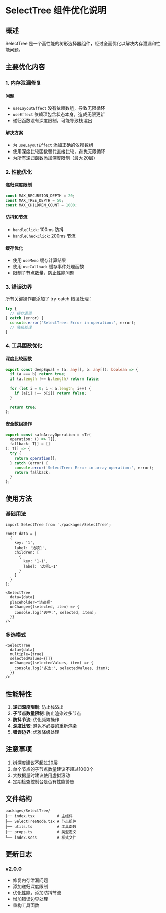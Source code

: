 # SelectTree 组件优化说明

## 概述

SelectTree 是一个高性能的树形选择器组件，经过全面优化以解决内存泄漏和性能问题。

## 主要优化内容

### 1. 内存泄漏修复

#### 问题
- `useLayoutEffect` 没有依赖数组，导致无限循环
- `useEffect` 依赖项包含状态本身，造成无限更新
- 递归函数没有深度限制，可能导致栈溢出

#### 解决方案
- 为 `useLayoutEffect` 添加正确的依赖数组
- 使用深度比较函数替代直接比较，避免无限循环
- 为所有递归函数添加深度限制（最大20层）

### 2. 性能优化

#### 递归深度限制
```typescript
const MAX_RECURSION_DEPTH = 20;
const MAX_TREE_DEPTH = 50;
const MAX_CHILDREN_COUNT = 1000;
```

#### 防抖和节流
- `handleClick`: 100ms 防抖
- `handleCheckClick`: 200ms 节流

#### 缓存优化
- 使用 `useMemo` 缓存计算结果
- 使用 `useCallback` 缓存事件处理函数
- 限制子节点数量，防止性能问题

### 3. 错误边界

所有关键操作都添加了 try-catch 错误处理：

```typescript
try {
  // 操作逻辑
} catch (error) {
  console.error('SelectTree: Error in operation:', error);
  // 降级处理
}
```

### 4. 工具函数优化

#### 深度比较函数
```typescript
export const deepEqual = (a: any[], b: any[]): boolean => {
  if (a === b) return true;
  if (a.length !== b.length) return false;
  
  for (let i = 0; i < a.length; i++) {
    if (a[i] !== b[i]) return false;
  }
  
  return true;
};
```

#### 安全数组操作
```typescript
export const safeArrayOperation = <T>(
  operation: () => T[],
  fallback: T[] = []
): T[] => {
  try {
    return operation();
  } catch (error) {
    console.error('SelectTree: Error in array operation:', error);
    return fallback;
  }
};
```

## 使用方法

### 基础用法

```tsx
import SelectTree from './packages/SelectTree';

const data = [
  {
    key: '1',
    label: '选项1',
    children: [
      {
        key: '1-1',
        label: '选项1-1'
      }
    ]
  }
];

<SelectTree
  data={data}
  placeholder="请选择"
  onChange={(selected, item) => {
    console.log('选中:', selected, item);
  }}
/>
```

### 多选模式

```tsx
<SelectTree
  data={data}
  multiple={true}
  selectedValues={[]}
  onChange={(selectedValues, item) => {
    console.log('多选:', selectedValues, item);
  }}
/>
```

## 性能特性

1. **递归深度限制**: 防止栈溢出
2. **子节点数量限制**: 防止渲染过多节点
3. **防抖节流**: 优化频繁操作
4. **深度比较**: 避免不必要的重新渲染
5. **错误边界**: 优雅降级处理

## 注意事项

1. 树深度建议不超过20层
2. 单个节点的子节点数量建议不超过1000个
3. 大数据量时建议使用虚拟滚动
4. 定期检查控制台是否有性能警告

## 文件结构

```
packages/SelectTree/
├── index.tsx          # 主组件
├── SelectTreeNode.tsx # 节点组件
├── utils.ts           # 工具函数
├── props.ts           # 类型定义
└── index.scss         # 样式文件
```

## 更新日志

### v2.0.0
- 修复内存泄漏问题
- 添加递归深度限制
- 优化性能，添加防抖节流
- 增加错误边界处理
- 重构工具函数 